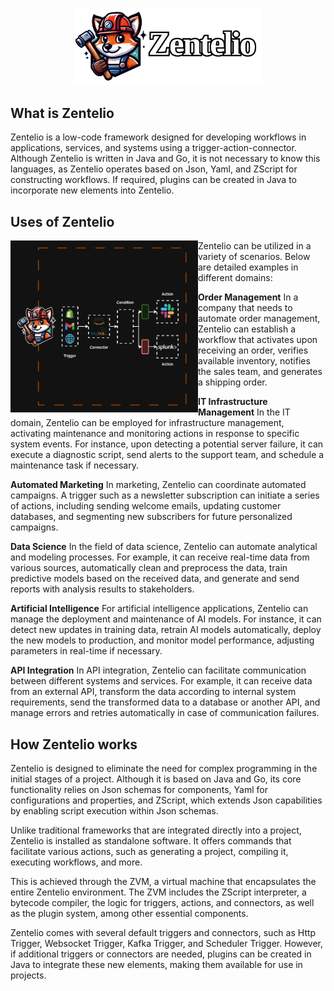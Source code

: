 <p align="center">
    <img src="assets/banner.png" width="300">
</p>

## What is Zentelio
Zentelio is a low-code framework designed for developing workflows in applications, services, and systems using a trigger-action-connector. 
Although Zentelio is written in Java and Go, it is not necessary to know this languages, as Zentelio operates based on Json, Yaml, and ZScript for constructing workflows. If required, plugins can be created in Java to incorporate new elements into Zentelio.

## Uses of Zentelio
<img src="assets/WorkflowExample.png" alt="WorkflowExample" width="300" height="275" align="left">

Zentelio can be utilized in a variety of scenarios. Below are detailed examples in different domains: 

**Order Management** 
In a company that needs to automate order management, Zentelio can establish a workflow that activates upon receiving an order, verifies available inventory, notifies the sales team, and generates a shipping order.

**IT Infrastructure Management** 
In the IT domain, Zentelio can be employed for infrastructure management, activating maintenance and monitoring actions in response to specific system events. For instance, upon detecting a potential server failure, it can execute a diagnostic script, send alerts to the support team, and schedule a maintenance task if necessary. 

**Automated Marketing**
In marketing, Zentelio can coordinate automated campaigns. A trigger such as a newsletter subscription can initiate a series of actions, including sending welcome emails, updating customer databases, and segmenting new subscribers for future personalized campaigns. 

**Data Science** 
In the field of data science, Zentelio can automate analytical and modeling processes. For example, it can receive real-time data from various sources, automatically clean and preprocess the data, train predictive models based on the received data, and generate and send reports with analysis results to stakeholders. 

**Artificial Intelligence** 
For artificial intelligence applications, Zentelio can manage the deployment and maintenance of AI models. For instance, it can detect new updates in training data, retrain AI models automatically, deploy the new models to production, and monitor model performance, adjusting parameters in real-time if necessary. 

**API Integration**
In API integration, Zentelio can facilitate communication between different systems and services. For example, it can receive data from an external API, transform the data according to internal system requirements, send the transformed data to a database or another API, and manage errors and retries automatically in case of communication failures.

## How Zentelio works

Zentelio is designed to eliminate the need for complex programming in the initial stages of a project. Although it is based on Java and Go, its core functionality relies on Json schemas for components, Yaml for configurations and properties, and ZScript, which extends Json capabilities by enabling script execution within Json schemas.

Unlike traditional frameworks that are integrated directly into a project, Zentelio is installed as standalone software. It offers commands that facilitate various actions, such as generating a project, compiling it, executing workflows, and more.

This is achieved through the ZVM, a virtual machine that encapsulates the entire Zentelio environment. The ZVM includes the ZScript interpreter, a bytecode compiler, the logic for triggers, actions, and connectors, as well as the plugin system, among other essential components.

Zentelio comes with several default triggers and connectors, such as Http Trigger, Websocket Trigger, Kafka Trigger, and Scheduler Trigger. However, if additional triggers or connectors are needed, plugins can be created in Java to integrate these new elements, making them available for use in projects.